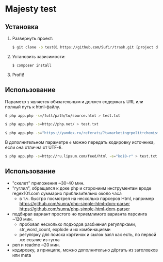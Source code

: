 # Majesty test

## Установка

1. Развернуть проект:

    ``` bash
    $ git clone -b test01 https://github.com/Sufir/trash.git [project directory]
    ```

2. Установить зависимости:

    ``` bash
    $ composer install
    ```

3. Profit!

## Использование

Параметр `s` является обязательным и должен содержать URL или полный путь к html-файлу.

``` bash
$ php app.php -s=/full/path/to/source.html > test.txt
```

``` bash
$ php app.php -s=http://php.net/ > test.txt
```

``` bash
$ php app.php -s="https://yandex.ru/referats/?t=marketing+polit+chemistry" > test.txt
```

В дополнительном параметре `e` можно передать кодировку источника, если она отлична от UTF-8.

``` bash
$ php app.php -s=http://ru.lipsum.com/feed/html -e="koi8-r" > test.txt
```

## Использование

* "скелет" приложения ~30-40 мин.
* "гуглил", обращался к доке php и сторониим инструментам вроде regex101.com суммарно приблизительно около часа
    * в т.ч. быстро посмотрел на несколько парсеров Html, например https://github.com/sunra/php-simple-html-dom-parser https://github.com/sunra/php-simple-html-dom-parser
* подбирал вариант простого но приемлимого варианта парсинга ~120 мин.
    * пробовал несколько подходов разбиения регулярками, str_word_count, explode и их комбинациями
    * регулярку для поиска картинок и сылок взял как есть, по первой же ссылке из гугла
* реп и readme ~20 мин.
* кодировку, в принципе, можно дополнительно дёргать из заголовков или meta